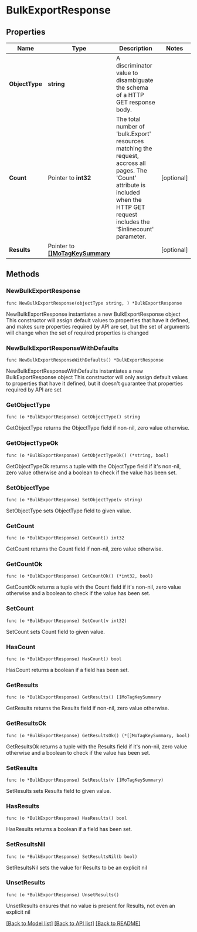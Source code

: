 # BulkExportResponse

## Properties

Name | Type | Description | Notes
------------ | ------------- | ------------- | -------------
**ObjectType** | **string** | A discriminator value to disambiguate the schema of a HTTP GET response body. | 
**Count** | Pointer to **int32** | The total number of &#39;bulk.Export&#39; resources matching the request, accross all pages. The &#39;Count&#39; attribute is included when the HTTP GET request includes the &#39;$inlinecount&#39; parameter. | [optional] 
**Results** | Pointer to [**[]MoTagKeySummary**](MoTagKeySummary.md) |  | [optional] 

## Methods

### NewBulkExportResponse

`func NewBulkExportResponse(objectType string, ) *BulkExportResponse`

NewBulkExportResponse instantiates a new BulkExportResponse object
This constructor will assign default values to properties that have it defined,
and makes sure properties required by API are set, but the set of arguments
will change when the set of required properties is changed

### NewBulkExportResponseWithDefaults

`func NewBulkExportResponseWithDefaults() *BulkExportResponse`

NewBulkExportResponseWithDefaults instantiates a new BulkExportResponse object
This constructor will only assign default values to properties that have it defined,
but it doesn't guarantee that properties required by API are set

### GetObjectType

`func (o *BulkExportResponse) GetObjectType() string`

GetObjectType returns the ObjectType field if non-nil, zero value otherwise.

### GetObjectTypeOk

`func (o *BulkExportResponse) GetObjectTypeOk() (*string, bool)`

GetObjectTypeOk returns a tuple with the ObjectType field if it's non-nil, zero value otherwise
and a boolean to check if the value has been set.

### SetObjectType

`func (o *BulkExportResponse) SetObjectType(v string)`

SetObjectType sets ObjectType field to given value.


### GetCount

`func (o *BulkExportResponse) GetCount() int32`

GetCount returns the Count field if non-nil, zero value otherwise.

### GetCountOk

`func (o *BulkExportResponse) GetCountOk() (*int32, bool)`

GetCountOk returns a tuple with the Count field if it's non-nil, zero value otherwise
and a boolean to check if the value has been set.

### SetCount

`func (o *BulkExportResponse) SetCount(v int32)`

SetCount sets Count field to given value.

### HasCount

`func (o *BulkExportResponse) HasCount() bool`

HasCount returns a boolean if a field has been set.

### GetResults

`func (o *BulkExportResponse) GetResults() []MoTagKeySummary`

GetResults returns the Results field if non-nil, zero value otherwise.

### GetResultsOk

`func (o *BulkExportResponse) GetResultsOk() (*[]MoTagKeySummary, bool)`

GetResultsOk returns a tuple with the Results field if it's non-nil, zero value otherwise
and a boolean to check if the value has been set.

### SetResults

`func (o *BulkExportResponse) SetResults(v []MoTagKeySummary)`

SetResults sets Results field to given value.

### HasResults

`func (o *BulkExportResponse) HasResults() bool`

HasResults returns a boolean if a field has been set.

### SetResultsNil

`func (o *BulkExportResponse) SetResultsNil(b bool)`

 SetResultsNil sets the value for Results to be an explicit nil

### UnsetResults
`func (o *BulkExportResponse) UnsetResults()`

UnsetResults ensures that no value is present for Results, not even an explicit nil

[[Back to Model list]](../README.md#documentation-for-models) [[Back to API list]](../README.md#documentation-for-api-endpoints) [[Back to README]](../README.md)


